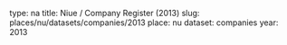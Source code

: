 type: na
title: Niue / Company Register (2013)
slug: places/nu/datasets/companies/2013
place: nu
dataset: companies
year: 2013
